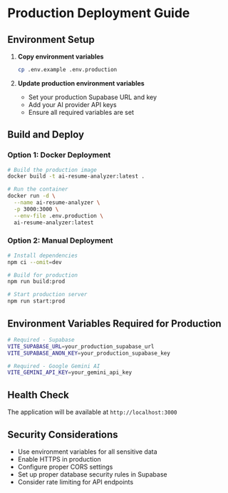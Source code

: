 # Production Deployment Guide

## Environment Setup

1. **Copy environment variables**
   ```bash
   cp .env.example .env.production
   ```

2. **Update production environment variables**
   - Set your production Supabase URL and key
   - Add your AI provider API keys
   - Ensure all required variables are set

## Build and Deploy

### Option 1: Docker Deployment

```bash
# Build the production image
docker build -t ai-resume-analyzer:latest .

# Run the container
docker run -d \
  --name ai-resume-analyzer \
  -p 3000:3000 \
  --env-file .env.production \
  ai-resume-analyzer:latest
```

### Option 2: Manual Deployment

```bash
# Install dependencies
npm ci --omit=dev

# Build for production
npm run build:prod

# Start production server
npm run start:prod
```

## Environment Variables Required for Production

```bash
# Required - Supabase
VITE_SUPABASE_URL=your_production_supabase_url
VITE_SUPABASE_ANON_KEY=your_production_supabase_key

# Required - Google Gemini AI
VITE_GEMINI_API_KEY=your_gemini_api_key
```

## Health Check

The application will be available at `http://localhost:3000`

## Security Considerations

- Use environment variables for all sensitive data
- Enable HTTPS in production
- Configure proper CORS settings
- Set up proper database security rules in Supabase
- Consider rate limiting for API endpoints
